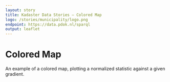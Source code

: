 ```yaml
---
layout: story
title: Kadaster Data Stories ― Colored Map
logo: /stories/municipality/logo.png
endpoint: https://data.pdok.nl/sparql
output: leaflet
---
```

# Colored Map

An example of a colored map, plotting a normalized statistic against a
given gradient.

<div data-query
     data-query-sparql="colormap.rq">
</div>
